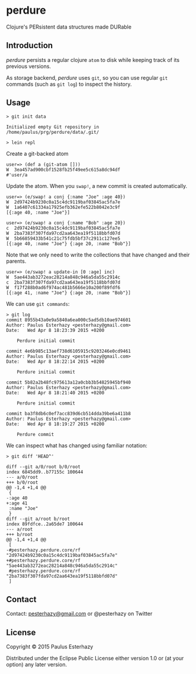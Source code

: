 # perdure

Clojure's PERsistent data structures made DURable

## Introduction

*perdure* persists a regular clojure `atom` to disk while keeping track of its previous versions.

As storage backend, *perdure* uses `git`, so you can use regular `git` commands (such as `git log`) to inspect the history.

## Usage

````
> git init data

Initialized empty Git repository in /home/paulus/prg/perdure/data/.git/

> lein repl

````

Create a git-backed atom

````
user=> (def a (git-atom []))
W  3ea457ad900cbf1528fb25f49ee5c615a8dc94df
#'user/a
````

Update the atom. When you `swap!`, a new commit is created automatically.

````
user=> (e/swap! a conj {:name "Joe" :age 40})
W  2d97424b9230c0a15c4dc9119baf03845ac5fa7e
W  1a6407c61334a17925efb362efe522b8042e3c9f
[{:age 40, :name "Joe"}]

user=> (e/swap! a conj {:name "Bob" :age 20})
c  2d97424b9230c0a15c4dc9119baf03845ac5fa7e
W  2ba7383f307fda97cd2aa643ea19f5118bbfd07d
W  5b66859433b541c21c75fdb5bf37c2911c127ee5
[{:age 40, :name "Joe"} {:age 20, :name "Bob"}]
````

Note that we only need to write the collections that have changed and their parents.

````
user=> (e/swap! a update-in [0 :age] inc)
W  5ae443ab3272eac28214a848c946a5da55c2914c
c  2ba7383f307fda97cd2aa643ea19f5118bbfd07d
W  f17f288b0ad6f974ac481b5666e10a200f89fdf6
[{:age 41, :name "Joe"} {:age 20, :name "Bob"}]
````

We can use `git commands`:

````
> git log
commit 8955b43a0e9a5840a6ea000c5ad5db10ae974601
Author: Paulus Esterhazy <pesterhazy@gmail.com>
Date:   Wed Apr 8 18:23:39 2015 +0200

    Perdure initial commit

commit 4e6b985c13aef738d6105915c9203246e0cd9461
Author: Paulus Esterhazy <pesterhazy@gmail.com>
Date:   Wed Apr 8 18:22:14 2015 +0200

    Perdure initial commit

commit 5b82a2b48fc975613a12a0cbb3b54825945bf940
Author: Paulus Esterhazy <pesterhazy@gmail.com>
Date:   Wed Apr 8 18:21:40 2015 +0200

    Perdure initial commit

commit ba3f8db6c0ef7acc839d6cb514dda39be6a411b8
Author: Paulus Esterhazy <pesterhazy@gmail.com>
Date:   Wed Apr 8 18:19:27 2015 +0200

    Perdure commit

````
We can inspect what has changed using familiar notation:

````
> git diff 'HEAD^'

diff --git a/0/root b/0/root
index 6845dd9..b77155c 100644
--- a/0/root
+++ b/0/root
@@ -1,4 +1,4 @@
 {
-:age 40
+:age 41
 :name "Joe"
 }
diff --git a/root b/root
index 89fdfce..2a65de7 100644
--- a/root
+++ b/root
@@ -1,4 +1,4 @@
 [
-#pesterhazy.perdure.core/rf "2d97424b9230c0a15c4dc9119baf03845ac5fa7e"
+#pesterhazy.perdure.core/rf "5ae443ab3272eac28214a848c946a5da55c2914c"
 #pesterhazy.perdure.core/rf "2ba7383f307fda97cd2aa643ea19f5118bbfd07d"
 ]
````

## Contact

Contact: pesterhazy@gmail.com or @pesterhazy on Twitter

## License

Copyright © 2015 Paulus Esterhazy

Distributed under the Eclipse Public License either version 1.0 or (at
your option) any later version.
